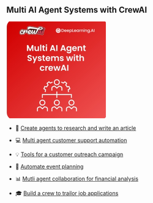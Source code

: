 ## Multi AI Agent Systems with CrewAI 

![image1](https://github.com/micag2025/DeepLearningAI-CrewAI/blob/main/image1.jpeg)

- 🔮 [Create agents to research and write an article](https://github.com/micag2025/DeepLearningAI-CrewAI/tree/main/Multi_AI_Agent_Systems_with_CrewAI/Create_Agents_research_and_write)

- 💻 [Multi agent customer support automation](https://github.com/micag2025/DeepLearningAI-CrewAI/tree/main/Multi_AI_Agent_Systems_with_CrewAI/Mutli_Agent_customer_support_automation)

- 💡 [Tools for a customer outreach campaign](https://github.com/micag2025/DeepLearningAI-CrewAI/tree/main/Multi_AI_Agent_Systems_with_CrewAI/Tools_for_Customer_outreach_campaign)

- 🎉 [Automate event planning](https://github.com/micag2025/DeepLearningAI-CrewAI/tree/main/Multi_AI_Agent_Systems_with_CrewAI/Automate_event_planning)
  
- 📊 [Mutli agent collaboration for financial analysis](https://github.com/micag2025/DeepLearningAI-CrewAI/tree/main/Multi_AI_Agent_Systems_with_CrewAI/Multi_Agent_collaboration_for_financial_analysis)

- 🎓 [Build a crew to trailor job applications](https://github.com/micag2025/DeepLearningAI-CrewAI/tree/main/Multi_AI_Agent_Systems_with_CrewAI/Build_crew_trailor_job_applications)


